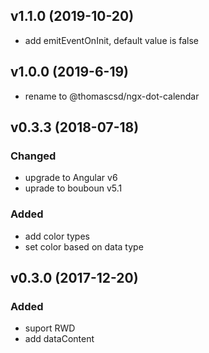 ## v1.1.0 (2019-10-20)

- add emitEventOnInit, default value is false

## v1.0.0 (2019-6-19)

- rename to @thomascsd/ngx-dot-calendar

## v0.3.3 (2018-07-18)

### Changed

- upgrade to Angular v6
- uprade to bouboun v5.1

### Added

- add color types
- set color based on data type

## v0.3.0 (2017-12-20)

### Added

- suport RWD
- add dataContent
